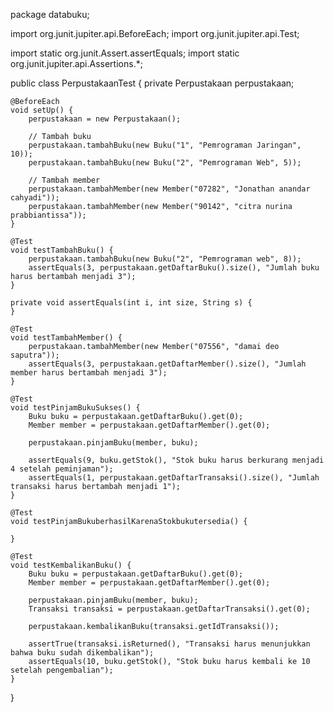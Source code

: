 package databuku;

import org.junit.jupiter.api.BeforeEach;
import org.junit.jupiter.api.Test;

import static org.junit.Assert.assertEquals;
import static org.junit.jupiter.api.Assertions.*;

public class PerpustakaanTest {
    private Perpustakaan perpustakaan;

    @BeforeEach
    void setUp() {
        perpustakaan = new Perpustakaan();

        // Tambah buku
        perpustakaan.tambahBuku(new Buku("1", "Pemrograman Jaringan", 10));
        perpustakaan.tambahBuku(new Buku("2", "Pemrograman Web", 5));

        // Tambah member
        perpustakaan.tambahMember(new Member("07282", "Jonathan anandar cahyadi"));
        perpustakaan.tambahMember(new Member("90142", "citra nurina prabbiantissa"));
    }

    @Test
    void testTambahBuku() {
        perpustakaan.tambahBuku(new Buku("2", "Pemrograman web", 8));
        assertEquals(3, perpustakaan.getDaftarBuku().size(), "Jumlah buku harus bertambah menjadi 3");
    }

    private void assertEquals(int i, int size, String s) {
    }

    @Test
    void testTambahMember() {
        perpustakaan.tambahMember(new Member("07556", "damai deo saputra"));
        assertEquals(3, perpustakaan.getDaftarMember().size(), "Jumlah member harus bertambah menjadi 3");
    }

    @Test
    void testPinjamBukuSukses() {
        Buku buku = perpustakaan.getDaftarBuku().get(0);
        Member member = perpustakaan.getDaftarMember().get(0);

        perpustakaan.pinjamBuku(member, buku);

        assertEquals(9, buku.getStok(), "Stok buku harus berkurang menjadi 4 setelah peminjaman");
        assertEquals(1, perpustakaan.getDaftarTransaksi().size(), "Jumlah transaksi harus bertambah menjadi 1");
    }

    @Test
    void testPinjamBukuberhasilKarenaStokbukutersedia() {

    }

    @Test
    void testKembalikanBuku() {
        Buku buku = perpustakaan.getDaftarBuku().get(0);
        Member member = perpustakaan.getDaftarMember().get(0);

        perpustakaan.pinjamBuku(member, buku);
        Transaksi transaksi = perpustakaan.getDaftarTransaksi().get(0);

        perpustakaan.kembalikanBuku(transaksi.getIdTransaksi());

        assertTrue(transaksi.isReturned(), "Transaksi harus menunjukkan bahwa buku sudah dikembalikan");
        assertEquals(10, buku.getStok(), "Stok buku harus kembali ke 10 setelah pengembalian");
    }
}
